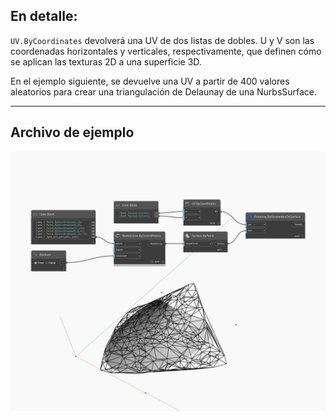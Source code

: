 ## En detalle:
`UV.ByCoordinates` devolverá una UV de dos listas de dobles. U y V son las coordenadas horizontales y verticales, respectivamente, que definen cómo se aplican las texturas 2D a una superficie 3D.

En el ejemplo siguiente, se devuelve una UV a partir de 400 valores aleatorios para crear una triangulación de Delaunay de una NurbsSurface.

___
## Archivo de ejemplo

![ByCoordinates](./Autodesk.DesignScript.Geometry.UV.ByCoordinates_img.jpg)

